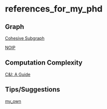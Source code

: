 # references_for_my_phd

## Graph



[Cohesive Subgraph](https://github.com/EdwardTex/references_for_phd/blob/main/paperCollect_cohesive_subgraph.md)

[NOIP](https://github.com/huzecong/oi-slides/blob/master/2015-noip-graph-theory/%E5%9B%BE%E8%AE%BA_final.pdf)

## Computation Complexity

[C&I: A Guide](https://github.com/EdwardTex/References-for-Graph-Problem/blob/main/Computers%20and%20Intractability:%20A%20Guide%20to%20the%20Theory%20of%20NP-Completeness.md)

## Tips/Suggestions

[my_own](https://github.com/EdwardTex/references_for_phd/blob/main/tip_myself.md)
